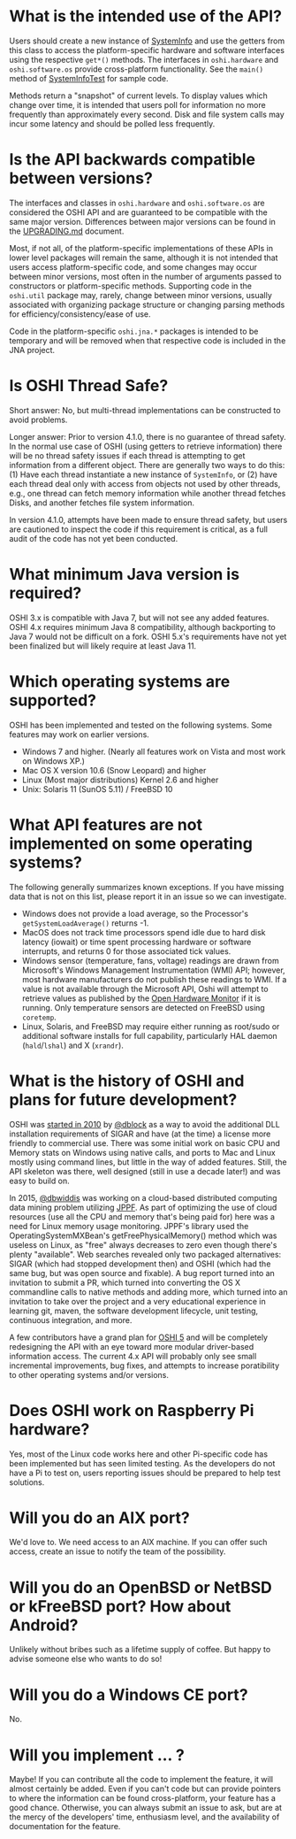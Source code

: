 What is the intended use of the API?
========
Users should create a new instance of [SystemInfo](http://oshi.github.io/oshi/apidocs/oshi/SystemInfo.html) and use the getters from this class to access the platform-specific hardware and software interfaces using the respective `get*()` methods. The interfaces in `oshi.hardware` and `oshi.software.os` provide cross-platform functionality. See the `main()` method of [SystemInfoTest](https://github.com/oshi/oshi/blob/master/oshi-core/src/test/java/oshi/SystemInfoTest.java) for sample code.

Methods return a "snapshot" of current levels. To display values which change over time, it is intended that users poll for information no more frequently than approximately every second. Disk and file system calls may incur some latency and should be polled less frequently. 

Is the API backwards compatible between versions?
========
The interfaces and classes in `oshi.hardware` and `oshi.software.os` are considered the OSHI API and are guaranteed to be compatible with the same major version. Differences between major versions can be found in the [UPGRADING.md](UPGRADING.md) document.  

Most, if not all, of the platform-specific implementations of these APIs in lower level packages will remain the same, although it is not intended that users access platform-specific code, and some changes may occur between minor versions, most often in the number of arguments passed to constructors or platform-specific methods. Supporting code in the `oshi.util` package may, rarely, change between minor versions, usually associated with organizing package structure or changing parsing methods for efficiency/consistency/ease of use.

Code in the platform-specific `oshi.jna.*` packages is intended to be temporary and will be removed when that respective code is included in the JNA project.

Is OSHI Thread Safe?
========
Short answer: No, but multi-thread implementations can be constructed to avoid problems.

Longer answer: Prior to version 4.1.0, there is no guarantee of thread safety.  In the normal use case of OSHI (using getters to retrieve information) there will be no thread safety issues if each thread is attempting to get information from a different object.  There are generally two ways to do this: (1) Have each thread instantiate a new instance of `SystemInfo`, or (2) have each thread deal only with access from objects not used by other threads, e.g., one thread can fetch memory information while another thread fetches Disks, and another fetches file system information. 

In version 4.1.0, attempts have been made to ensure thread safety, but users are cautioned to inspect the code if this requirement is critical, as a full audit of the code has not yet been conducted.  

What minimum Java version is required?
========
OSHI 3.x is compatible with Java 7, but will not see any added features.  
OSHI 4.x requires minimum Java 8 compatibility, although backporting to Java 7 would not be difficult on a fork.
OSHI 5.x's requirements have not yet been finalized but will likely require at least Java 11.  

Which operating systems are supported?
========
OSHI has been implemented and tested on the following systems.  Some features may work on earlier versions.
* Windows 7 and higher.  (Nearly all features work on Vista and most work on Windows XP.)
* Mac OS X version 10.6 (Snow Leopard) and higher
* Linux (Most major distributions) Kernel 2.6 and higher
* Unix: Solaris 11 (SunOS 5.11) / FreeBSD 10

What API features are not implemented on some operating systems?
========
The following generally summarizes known exceptions. If you have missing data that is not on this list, please report it in an issue so we can investigate.
* Windows does not provide a load average, so the Processor's `getSystemLoadAverage()` returns -1.
* MacOS does not track time processors spend idle due to hard disk latency (iowait) or time spent processing hardware or software interrupts, and returns 0 for those associated tick values.
* Windows sensor (temperature, fans, voltage) readings are drawn from Microsoft's Windows Management Instrumentation (WMI) API; however, most hardware manufacturers do not publish these readings to WMI. If a value is not available through the Microsoft API, Oshi will attempt to retrieve values as published by the [Open Hardware Monitor](http://openhardwaremonitor.org/) if it is running.  Only temperature sensors are detected on FreeBSD using `coretemp`.
* Linux, Solaris, and FreeBSD may require either running as root/sudo or additional software installs for full capability, particularly HAL daemon (`hald`/`lshal`) and X (`xrandr`).

What is the history of OSHI and plans for future development?
========
OSHI was [started in 2010](https://code.dblock.org/2010/06/23/introducing-oshi-operating-system-and-hardware-information-java.html) 
by [@dblock](https://github.com/dblock) as a way to avoid the additional DLL installation requirements of SIGAR and have (at the time) a
license more friendly to commercial use. There was some initial work on basic CPU and Memory stats on Windows using native calls,
and ports to Mac and Linux mostly using command lines, but little in the way of added features. Still, the API skeleton was there,
well designed (still in use a decade later!) and was easy to build on.

In 2015, [@dbwiddis](https://github.com/dbwiddis) was working on a cloud-based distributed computing data mining problem utilizing 
[JPPF](https://jppf.org/). As part of optimizing the use of cloud resources (use all the CPU and memory that's being paid for) 
here was a need for Linux memory usage monitoring. JPPF's library used the OperatingSystemMXBean's getFreePhysicalMemory() method 
which was useless on Linux, as "free" always decreases to zero even though there's plenty "available". Web searches revealed only
two packaged alternatives: SIGAR (which had stopped development then) and OSHI (which had the same bug, but was open source and fixable). 
A bug report turned into an invitation to submit a PR, which turned into converting the OS X commandline calls to native methods and 
adding more, which turned into an invitation to take over the project and a very educational experience in learning git, maven, the 
software development lifecycle, unit testing, continuous integration, and more.

A few contributors have a grand plan for [OSHI 5](https://github.com/oshi/oshi5) and will be completely redesigning the API with
an eye toward more modular driver-based information access.  The current 4.x API will probably only see small incremental improvements, 
bug fixes, and attempts to increase poratibility to other operating systems and/or versions.  

Does OSHI work on Raspberry Pi hardware?
========
Yes, most of the Linux code works here and other Pi-specific code has been implemented but has seen limited testing.  As the 
developers do not have a Pi to test on, users reporting issues should be prepared to help test solutions.

Will you do an AIX port?
========
We'd love to. We need access to an AIX machine. If you can offer such access, create an issue to notify the team of the possibility.

Will you do an OpenBSD or NetBSD or kFreeBSD port?  How about Android?
========
Unlikely without bribes such as a lifetime supply of coffee.  But happy to advise someone else who wants to do so!

Will you do a Windows CE port?
========
No.

Will you implement ... ?
========
Maybe!  If you can contribute all the code to implement the feature, it will almost certainly be added.  Even if you can't code but can provide pointers to where the information can be found cross-platform, your feature has a good chance. Otherwise, you can always submit an issue to ask, but are at the mercy of the developers' time, enthusiasm level, and the availability of documentation for the feature.
